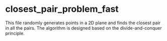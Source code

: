 # closest_pair_problem_fast

This file randomly generates points in a 2D plane and finds the closest pair in all the pairs. The algorithm is designed based on the divide-and-conquer principle.
